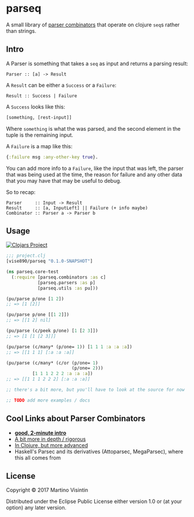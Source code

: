# parseq

A small library of [parser
combinators](https://en.wikipedia.org/wiki/Parser_combinator) that operate on
clojure `seq`s rather than strings.

## Intro

A Parser is something that takes a `seq` as input and returns a parsing result:

```
Parser :: [a] -> Result
```

A `Result` can be either a `Success` or a `Failure`:

```
Result :: Success | Failure
```

A `Success` looks like this:

```clojure
[something, [rest-input]]
```

Where `something` is what the was parsed, and the second element in the tuple
is the remaining input.

A `Failure` is a map like this:

```clojure
{:failure msg :any-other-key true}.
```

You can add more info to a `Failure`, like the input that was left, the parser
that was being used at the time, the reason for failure and any other data that
you may have that may be useful to debug.

So to recap:

```
Parser     :: Input -> Result
Result     :: [a, InputLeft] || Failure (+ info maybe)
Combinator :: Parser a -> Parser b
```

## Usage

[![Clojars Project](https://img.shields.io/clojars/v/vise890/parseq.svg)](https://clojars.org/vise890/parseq)

```clojure
;;; project.clj
[vise890/parseq "0.1.0-SNAPSHOT"]
```

```clojure
(ns parseq.core-test
  (:require [parseq.combinators :as c]
            [parseq.parsers :as p]
            [parseq.utils :as pu]))

(pu/parse p/one [1 2])
;; => [1 [2]]

(pu/parse p/one [[1 2]])
;; => [[1 2] nil]

(pu/parse (c/peek p/one) [1 [2 3]])
;; => [1 [1 [2 3]]]

(pu/parse (c/many* (p/one= 1)) [1 1 1 :a :a :a])
;; => [[1 1 1] [:a :a :a]]

(pu/parse (c/many* (c/or (p/one= 1)
                         (p/one= 2)))
          [1 1 1 2 2 2 :a :a :a])
;; => [[1 1 1 2 2 2] [:a :a :a]]

;; there's a bit more, but you'll have to look at the source for now

;; TODO add more examples / docs
```

## Cool Links about Parser Combinators

* [**good, 2-minute intro**](http://theorangeduck.com/page/you-could-have-invented-parser-combinators)
* [A bit more in depth / rigorous](http://sigusr2.net/parser-combinators-made-simple.html)
* [In Clojure, but more advanced](https://gist.github.com/kachayev/b5887f66e2985a21a466)
* Haskell's Parsec and its derivatives (Attoparsec, MegaParsec), where this all comes from

## License

Copyright © 2017 Martino Visintin

Distributed under the Eclipse Public License either version 1.0 or (at
your option) any later version.

